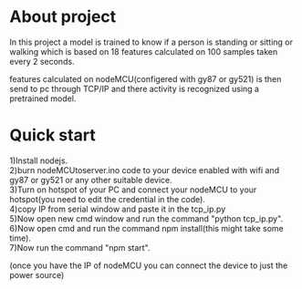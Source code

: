 <h1>About project</h1>
In this project a model is trained to know if a person is standing or sitting or walking which is based on 18 features calculated on 100 samples taken every 2 seconds.

features calculated on nodeMCU(configered with gy87 or gy521) is then send to pc through TCP/IP and there activity is recognized using a pretrained model.

<h1>Quick start</h1>
1)Install nodejs.<br>
2)burn nodeMCUtoserver.ino code to your device enabled with wifi and gy87 or gy521 or any other suitable device.<br>
3)Turn on hotspot of your PC and connect your nodeMCU to your hotspot(you need to edit the credential in the code).<br>
4)copy IP from serial window and paste it in the tcp_ip.py<br>
5)Now open new cmd window and run the command "python tcp_ip.py".<br>
6)Now open cmd and run the command npm install(this might take some time).<br>
7)Now run the command "npm start".<br>

(once you have the IP of nodeMCU you can connect the device to just the power source)
